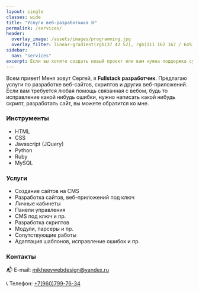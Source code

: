 ```yaml
---
layout: single
classes: wide
title: "Услуги веб-разработчика 🌐"
permalink: /services/
header:
  overlay_image: /assets/images/programming.jpg
  overlay_filter: linear-gradient(rgb(37 42 52), rgb(111 162 167 / 64%))
sidebar:
  nav: "services"
excerpt: Если вы хотите создать новый проект или вам нужна поддержка существующего, обращайтесь по номеру телефона ☎ +7 (960) 799-76-34., буду рад ответить на любые вопросы.
---
```


Всем привет! Меня зовут Сергей, я **Fullstack разработчик**. Предлагаю услуги по разработке веб-сайтов, скриптов и других веб-приложений.
Если вам требуется любая помощь связанная с вебом, будь то исправление какой нибудь ошибки, нужно написать какой нибудь скрипт, разработать сайт, 
вы можете обратится ко мне.

### Инструменты
- HTML
- CSS
- Javascript (JQuery)
- Python
- Ruby
- MySQL

### Услуги
- Создание сайтов на CMS
- Разработка сайтов, веб-приложений под ключ
- Личные кабинеты
- Панели управления
- CMS под ключ и пр.
- Разработка скриптов
- Модули, парсеры и пр.
- Сопутствующие работы
- Адаптация шаблонов, исправление ошибок и пр.

### Контакты
:mailbox_with_mail: E-mail: [mikheevwebdesign@yandex.ru](mailto:mikheevwebdesign@yandex.ru)

:telephone_receiver: Телефон: [+7(960)799-76-34](89607997634)
